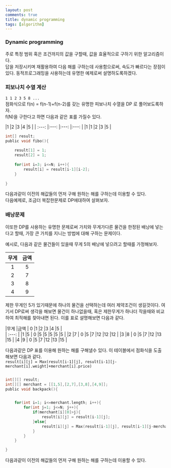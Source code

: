 ```yaml
---
layout: post
comments: true
title: dynamic programming
tags: [algorithm]
---
```


### Dynamic programming  
주로 특정 범위 혹은 조건까지의 값을 구할때, 값을 효율적으로 구하기 위한 알고리즘이다.     
답을 저장시키며 재활용하여 다음 해를 구하는데 사용함으로써, 속도가 빠르다는 장점이있다. 동적프로그래밍을 사용하는데 유명한 예제로써 설명하도록하겠다.  
  
### 피보나치 수열 계산  
`1 1 2 3 5 8 ... `    
점화식으로 f(n) = f(n-1)+f(n-2)를 갖는 유명한 피보나치 수열을 DP 로 풀어보도록하자.     
f(N)을 구한다고 하면 다음과 같은 표를 가질수 있다.  
  
|1  |2  |3  |4  |5  |
| :---: |:---: |:---: |:---: |
|1  |1  |2  |3  |5  |
  
  
```c
int[] result;
public void fibo(){
    
    result[1] = 1;
    result[2] = 1;
    
    for(int i=3; i<=N; i++){
        result[i] = result[i-1][i-2];
    }
    
}
```

다음과같이 이전의 해값들의 먼저 구해 원하는 해를 구하는데 이용할 수 있다.   
다음예제로, 조금더 복잡한문제로 DP에대하여 살펴보자. 

### 배낭문제
이또한 DP를 사용하는 유명한 문제로써 가치와 무게가다른 물건을 한정된 배낭에 넣는다고 할때, 가장 큰 가치를 지니는 방법에 대해 구하는 문제이다.  

예시로, 다음과 같은 물건들이 있을때 무게 5의 배낭에 넣으려고 할때를 가정해보자.

|무게  |금액  |
| :---: |:---: |
|1  |5  |
|2  |7  |
|3  |8  |
|4  |9  |

제한 무게인 5가 있기때문에 하나의 물건을 선택하는데 여러 제약조건이 생길것이다. 여기서 DP로써 생각을 해보면 물건이 하나없을때, 혹은 제한무게가 하나더 작을때와 비교하여 최적해를 찾아내면 된다. 이를 표로 설명해보면 다음과 같다.

|무게  |금액  |   0     |1      |2     |3       |4      |5      |    
| :---: |
|1      |5      |   0     |5      |5      |5      |5      |5      |
|2      |7      |   0     |5      |7      |12    |12    |12    |
|3      |8      |   0     |5      |7      |12    |13    |15    |
|4      |9      |   0     |5      |7      |12    |13    |15    |

다음과같은 DP 표를 이용해 원하는 해를 구해낼수 있다. 이 테이블에서 점화식을 도출해보면 다음과 같다.  
`result[i][j] = Max(result[i-1][j], result[i-1][j-merchant[i].weight]+merchant[i].price)`


```c

int[][] result;
int[][] merchant = [[1,5],[2,7],[3,8],[4,9]];
public void backpack(){


    for(int i=1; i<=merchant.length; i++){
        for(int j=1; j<=N; j++){
            if(merchant[i][0]>j){
                result[i][j] = result[i-1][j];
            }else{
                result[i][j] = Max(result[i-1][j], result[i-1][j-merchant[i].weight]+merchant[i].price);
            }
        }
    }

}
```
다음과같이 이전의 해값들의 먼저 구해 원하는 해를 구하는데 이용할 수 있다.   
